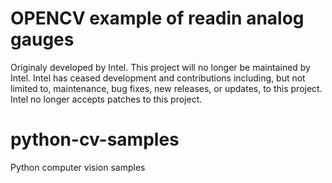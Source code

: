 # OPENCV example of readin analog gauges #

Originaly developed by Intel.
This project will no longer be maintained by Intel.
Intel has ceased development and contributions including, but not limited to, maintenance, bug fixes, new releases, or updates, to this project.
Intel no longer accepts patches to this project.
# python-cv-samples
Python computer vision samples
